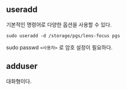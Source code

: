## useradd
기본적인 명령어로 다양한 옵션을 사용할 수 있다.
```
sudo useradd -d /storage/pgs/lens-focus pgs
```
sudo passwd `<사용자>` 로 암호 설정이 필요하다. 
## adduser
대화형이다.


